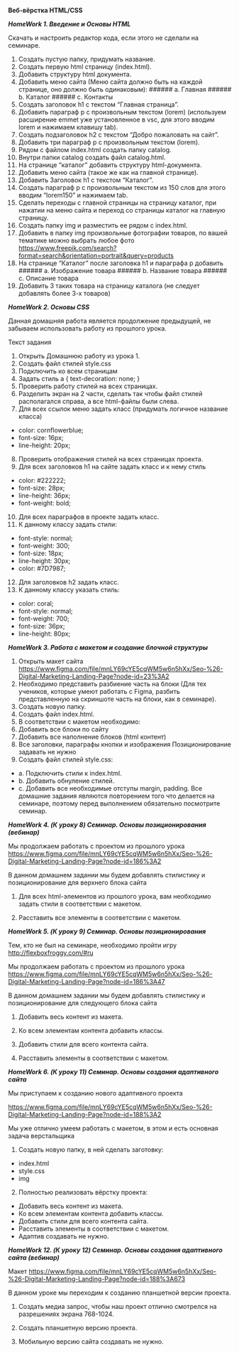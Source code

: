 **Веб-вёрстка HTML/CSS**

***HomeWork 1. Введение и Основы HTML***

Скачать и настроить редактор кода, если этого не сделали на семинаре.
1. Создать пустую папку, придумать название.
2. Создать первую html страницу (index.html).
3. Добавить структуру html документа.
4. Добавить меню сайта (Меню сайта должно быть на каждой странице, оно должно быть одинаковым): ###### a. Главная ###### b. Каталог ###### c. Контакты
5. Создать заголовок h1 с текстом “Главная страница”.
6. Добавить параграф p с произвольным текстом (lorem) (используем расширение emmet уже установленное в vsc, для этого вводим lorem и нажимаем клавишу tab).
7. Создать подзаголовок h2 с текстом “Добро пожаловать на сайт”.
8. Добавить три параграф p с произвольным текстом (lorem).
9. Рядом с файлом index.html создать папку catalog.
10. Внутри папки catalog создать файл catalog.html.
11. На странице “каталог” добавить структуру html-документа.
12. Добавить меню сайта (такое же как на главной странице).
13. Добавить Заголовок h1 с текстом “Каталог”.
14. Создать параграф p с произвольным текстом из 150 слов для этого вводим “lorem150” и нажимаем tab.
15. Сделать переходы с главной страницы на страницу каталог, при нажатии на меню сайта и переход со страницы каталог на главную страницу.
16. Создать папку img и разместить ее рядом с index.html.
17. Добавить в папку img произвольные фотографии товаров, по вашей тематике можно выбрать любое фото https://www.freepik.com/search?format=search&orientation=portrait&query=products
18. На странице “Каталог” после заголовка h1 и параграфа p добавить ###### a. Изображение товара ###### b. Название товара ###### c. Описание товара
19. Добавить 3 таких товара на страницу каталога (не следует добавлять более 3-х товаров)


***HomeWork 2. Основы CSS***

Данная домашняя работа является продолжение предыдущей, не забываем использовать работу из прошлого урока.

Текст задания

1. Открыть Домашнюю работу из урока 1.
2. Создать файл стилей style.css
3. Подключить ко всем страницам
4. Задать стиль a { text-decoration: none; }
5. Проверить работу стилей на всех страницах.
6. Разделить экран на 2 части, сделать так чтобы файл стилей располагался справа, а все html-файлы были слева.
7. Для всех ссылок меню задать класс (придумать логичное название класса)
- color: cornflowerblue;
- font-size: 16px;
- line-height: 20px;
8. Проверить отображения стилей на всех страницах проекта.
9. Для всех заголовков h1 на сайте задать класс и к нему стиль
- color: #222222;
- font-size: 28px;
- line-height: 36px;
- font-weight: bold;
10. Для всех параграфов в проекте задать класс.
11. К данному классу задать стили:
- font-style: normal;
- font-weight: 300;
- font-size: 18px;
- line-height: 30px;
- color: #7D7987;
12. Для заголовков h2 задать класс.
13. К данному классу указать стиль:
- color: coral;
- font-style: normal;
- font-weight: 700;
- font-size: 36px;
- line-height: 80px;

***HomeWork 3. Работа с макетом и cоздание блочной структуры***

1. Открыть макет сайта https://www.figma.com/file/mnLY69cYE5cqWM5w6n5hXx/Seo-%26-Digital-Marketing-Landing-Page?node-id=23%3A2
2. Необходимо представить разбиение часть на блоки (Для тех учеников, которые умеют работать с Figma, разбить представленную на скриншоте часть на блоки, как в семинаре).
3. Создать новую папку.
4. Создать файл index.html.
5. В соответствии с макетом необходимо:
6. Добавить все блоки по сайту
7. Добавить все наполнение блоков (html контент)
8. Все заголовки, параграфы кнопки и изображения Позиционирование задавать не нужно
9. Создать файл стилей style.css: 
- a. Подключить стили к index.html. 
- b. Добавить обнуление стилей. 
- c. Добавить все необходимые отступы margin, padding. 
Все домашние задания являются повторением того что делается на семинаре, поэтому перед выполнением обязательно посмотрите семинар.



***HomeWork 4. (К уроку 8) Семинар. Основы позиционирования (вебинар)***

Мы продолжаем работать с проектом из прошлого урока https://www.figma.com/file/mnLY69cYE5cqWM5w6n5hXx/Seo-%26-Digital-Marketing-Landing-Page?node-id=186%3A2

В данном домашнем задании мы будем добавлять стилистику и позиционирование для верхнего блока сайта

1. Для всех html-элементов из прошлого урока, вам необходимо задать стили в соответствии с макетом.

2. Расставить все элементы в соответствии с макетом.



***HomeWork 5. (К уроку 9) Семинар. Основы позиционирования***

Тем, кто не был на семинаре, необходимо пройти игру http://flexboxfroggy.com/#ru

Мы продолжаем работать с проектом из прошлого урока https://www.figma.com/file/mnLY69cYE5cqWM5w6n5hXx/Seo-%26-Digital-Marketing-Landing-Page?node-id=186%3A47

В данном домашнем задании мы будем добавлять стилистику и позиционирование для следующего блока сайта

1. Добавить весь контент из макета.

2. Ко всем элементам контента добавить классы.

3. Добавить стили для всего контента сайта.

4. Расставить элементы в соответствии с макетом.


***HomeWork 6. (К уроку 11) Семинар. Основы создания адаптивного сайта***

Мы приступаем к созданию нового адаптивного проекта

https://www.figma.com/file/mnLY69cYE5cqWM5w6n5hXx/Seo-%26-Digital-Marketing-Landing-Page?node-id=188%3A2

Мы уже отлично умеем работать с макетом, в этом и есть основная задача верстальщика

1. Создать новую папку, в ней сделать заготовку:
* index.html
* style.css
* img

2. Полностью реализовать вёрстку проекта:
* Добавить весь контент из макета.
* Ко всем элементам контента добавить классы.
* Добавить стили для всего контента сайта.
* Расставить элементы в соответствии с макетом.
* Адаптив создавать не нужно.


***HomeWork 12. (К уроку 12) Семинар. Основы создания адаптивного сайта (вебинар)***

Макет https://www.figma.com/file/mnLY69cYE5cqWM5w6n5hXx/Seo-%26-Digital-Marketing-Landing-Page?node-id=188%3A673

В данном уроке мы переходим к созданию планшетной версии проекта.

1. Создать медиа запрос, чтобы наш проект отлично смотрелся на разрешениях экрана 768-1024.

2. Создать планшетную версию проекта.

3. Мобильную версию сайта создавать не нужно.